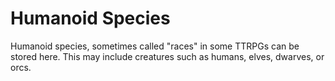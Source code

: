 # Humanoid Species
Humanoid species, sometimes called "races" in some TTRPGs can be stored here. This may include creatures such as humans, elves, dwarves, or orcs.